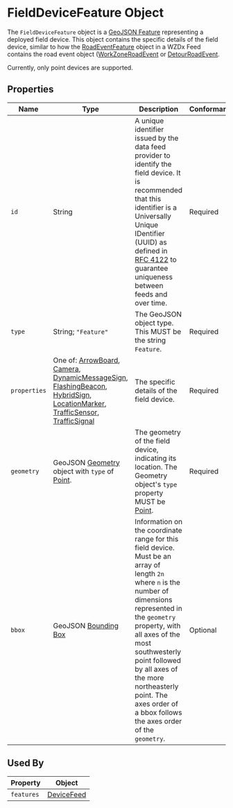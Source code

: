 # FieldDeviceFeature Object
The `FieldDeviceFeature` object is a [GeoJSON Feature](https://tools.ietf.org/html/rfc7946#section-3.2) representing a deployed field device. This object contains the specific details of the field device, similar to how the [RoadEventFeature](/spec-content/objects/RoadEventFeature.md) object in a WZDx Feed contains the road event object ([WorkZoneRoadEvent](/spec-content/objects/WorkZoneRoadEvent.md) or [DetourRoadEvent](/spec-content/objects/DetourRoadEvent.md).

Currently, only point devices are supported.

## Properties
Name | Type | Description | Conformance | Notes
--- | --- | --- | --- | ---
`id` | String | A unique identifier issued by the data feed provider to identify the field device. It is recommended that this identifier is a Universally Unique IDentifier (UUID) as defined in [RFC 4122](https://datatracker.ietf.org/doc/html/rfc4122) to guarantee uniqueness between feeds and over time. | Required | This is a GeoJSON property. 
`type` | String; `"Feature"` | The GeoJSON object type. This MUST be the string `Feature`. | Required | This is a GeoJSON property.
`properties` | One of: [ArrowBoard](/spec-content/objects/ArrowBoard.md), [Camera](/spec-content/objects/Camera.md), [DynamicMessageSign](/spec-content/objects/DynamicMessageSign.md), [FlashingBeacon](/spec-content/objects/FlashingBeacon.md), [HybridSign](/spec-content/objects/HybridSign.md), [LocationMarker](/spec-content/objects/LocationMarker.md), [TrafficSensor](/spec-content/objects/TrafficSensor.md), [TrafficSignal](/spec-content/objects/TrafficSignal.md) | The specific details of the field device. | Required | This is a GeoJSON property.
`geometry` | GeoJSON [Geometry](https://tools.ietf.org/html/rfc7946#section-3.1) object with `type` of [Point](https://tools.ietf.org/html/rfc7946#section-3.1.2). | The geometry of the field device, indicating its location. The Geometry object's `type` property MUST be [Point](https://tools.ietf.org/html/rfc7946#section-3.1.2). | Required | This is a GeoJSON property. 
`bbox` | GeoJSON [Bounding Box](https://tools.ietf.org/html/rfc7946#section-5) | Information on the coordinate range for this field device. Must be an array of length `2n` where `n` is the number of dimensions represented in the `geometry` property, with all axes of the most southwesterly point followed by all axes of the more northeasterly point.  The axes order of a bbox follows the axes order of the `geometry`. | Optional | This is a GeoJSON property.

## Used By
Property | Object
--- | ---
`features` | [DeviceFeed](/spec-content/objects/DeviceFeed.md)
